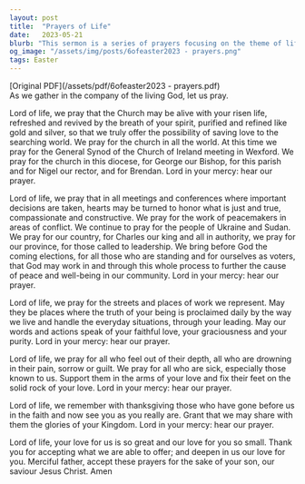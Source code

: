 ```yaml
---
layout: post
title:  "Prayers of Life"
date:   2023-05-21
blurb: "This sermon is a series of prayers focusing on the theme of life, drawing from the Christian belief in the resurrection. It includes prayers for the church, for political and community leaders, for places of work and for those who are suffering. It ends with a prayer of thanksgiving and a call for deeper love for God."
og_image: "/assets/img/posts/6ofeaster2023 - prayers.png"
tags: Easter
---
```

[Original PDF](/assets/pdf/6ofeaster2023 - prayers.pdf)    
As we gather in the company of the living God, let us pray.

Lord of life, we pray that the Church may be alive with your risen life, refreshed and revived by the breath of your spirit, purified and refined like gold and silver, so that we truly offer the possibility of saving love to the searching world. We pray for the church in all the world. At this time we pray for the General Synod of the Church of Ireland meeting in Wexford. We pray for the church in this diocese, for George our Bishop, for this parish and for Nigel our rector, and for Brendan. Lord in your mercy: hear our prayer.

Lord of life, we pray that in all meetings and conferences where important decisions are taken, hearts may be turned to honor what is just and true, compassionate and constructive. We pray for the work of peacemakers in areas of conflict. We continue to pray for the people of Ukraine and Sudan. We pray for our country, for Charles our king and all in authority, we pray for our province, for those called to leadership. We bring before God the coming elections, for all those who are standing and for ourselves as voters, that God may work in and through this whole process to further the cause of peace and well-being in our community. Lord in your mercy: hear our prayer.

Lord of life, we pray for the streets and places of work we represent. May they be places where the truth of your being is proclaimed daily by the way we live and handle the everyday situations, through your leading. May our words and actions speak of your faithful love, your graciousness and your purity. Lord in your mercy: hear our prayer.

Lord of life, we pray for all who feel out of their depth, all who are drowning in their pain, sorrow or guilt. We pray for all who are sick, especially those known to us. Support them in the arms of your love and fix their feet on the solid rock of your love. Lord in your mercy: hear our prayer.

Lord of life, we remember with thanksgiving those who have gone before us in the faith and now see you as you really are. Grant that we may share with them the glories of your Kingdom. Lord in your mercy: hear our prayer.

Lord of life, your love for us is so great and our love for you so small. Thank you for accepting what we are able to offer; and deepen in us our love for you. Merciful father, accept these prayers for the sake of your son, our saviour Jesus Christ. Amen
